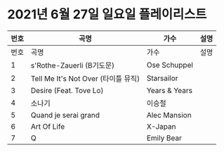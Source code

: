 # 2021년 6월 27일 일요일 플레이리스트

| 번호 | 곡명 | 가수 | 설명 |
|------|------|------|------|
| 번호 | 곡명 | 가수 | 설명 |
| 1 | s'Rothe-Zauerli (B기도문) | Ose Schuppel |  |
| 2 | Tell Me It's Not Over (타이틀 뮤직) | Starsailor |  |
| 3 | Desire (Feat. Tove Lo) | Years & Years |  |
| 4 | 소나기 | 이승철 |  |
| 5 | Quand je serai grand | Alec Mansion |  |
| 6 | Art Of Life | X-Japan |  |
| 7 | Q | Emily Bear |  |
